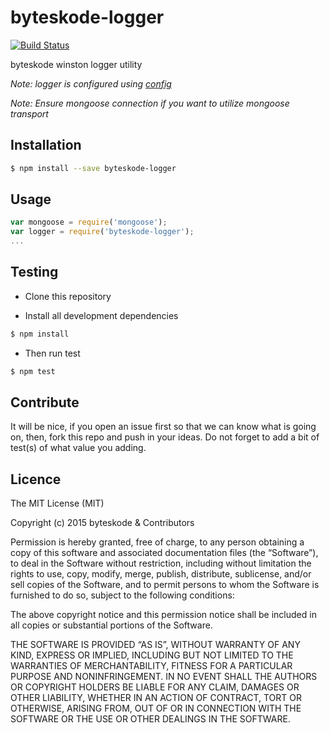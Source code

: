 byteskode-logger
=====================

[![Build Status](https://travis-ci.org/lykmapipo/byteskode-logger.svg?branch=master)](https://travis-ci.org/lykmapipo/byteskode-logger)

byteskode winston logger utility

*Note: logger is configured using [config](https://github.com/lorenwest/node-config)*

*Note: Ensure mongoose connection if you want to utilize mongoose transport*

## Installation
```sh
$ npm install --save byteskode-logger
```

## Usage

```javascript
var mongoose = require('mongoose');
var logger = require('byteskode-logger');
...

```

## Testing
* Clone this repository

* Install all development dependencies
```sh
$ npm install
```

* Then run test
```sh
$ npm test
```

## Contribute
It will be nice, if you open an issue first so that we can know what is going on, then, fork this repo and push in your ideas. Do not forget to add a bit of test(s) of what value you adding.

## Licence
The MIT License (MIT)

Copyright (c) 2015 byteskode & Contributors

Permission is hereby granted, free of charge, to any person obtaining a copy of this software and associated documentation files (the “Software”), to deal in the Software without restriction, including without limitation the rights to use, copy, modify, merge, publish, distribute, sublicense, and/or sell copies of the Software, and to permit persons to whom the Software is furnished to do so, subject to the following conditions:

The above copyright notice and this permission notice shall be included in all copies or substantial portions of the Software.

THE SOFTWARE IS PROVIDED “AS IS”, WITHOUT WARRANTY OF ANY KIND, EXPRESS OR IMPLIED, INCLUDING BUT NOT LIMITED TO THE WARRANTIES OF MERCHANTABILITY, FITNESS FOR A PARTICULAR PURPOSE AND NONINFRINGEMENT. IN NO EVENT SHALL THE AUTHORS OR COPYRIGHT HOLDERS BE LIABLE FOR ANY CLAIM, DAMAGES OR OTHER LIABILITY, WHETHER IN AN ACTION OF CONTRACT, TORT OR OTHERWISE, ARISING FROM, OUT OF OR IN CONNECTION WITH THE SOFTWARE OR THE USE OR OTHER DEALINGS IN THE SOFTWARE. 